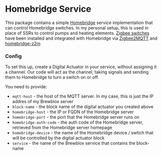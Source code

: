 # Homebridge Service

This package contains a simple [Homebridge](https://homebridge.io) service implementation that can control Homebridge switches.  In my personal setup, this is used in place of SSRs to control pumps and heating elements.  [Zigbee switches](https://www.ikuu.com.au/product/double-power-point-ip54/) have been installed and integrated with Homebridge via [Zigbee2MQTT](https://www.zigbee2mqtt.io) and [homebridge-z2m](https://z2m.dev)

### Config

To set this up, create a Digital Actuator in your service, without assigning it a channel.  Our code will act as the channel, taking signals and sending them to Homebridge to turn a switch on or off.

You need to provide:

* `mqtt-host` - the host of the MQTT server.  In my case, this is just the IP addres of my Brewblox server
* `block-name` - the block name of the digital actuator you created above
* `homebridge-host` - the IP or FQDN of the Homebridge server
* `homebridge-port` - the port that the Homebridge server runs on
* `homebridge-auth-code` - the auth code of the Homebridge server, retrieved from the Homebridge server homepage
* `homebridge-device` - the name of the Homebridge device / swtich that will be controlled by the digital actuator block
* `service` - the name of the Brewblox service that contains the block-name
